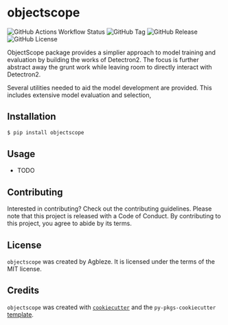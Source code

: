 # objectscope
![GitHub Actions Workflow Status](https://img.shields.io/github/actions/workflow/status/agbleze/objectscope/.github%2Fworkflows%2Fci-cd.yml)
![GitHub Tag](https://img.shields.io/github/v/tag/agbleze/objectscope)
![GitHub Release](https://img.shields.io/github/v/release/agbleze/objectscope)
![GitHub License](https://img.shields.io/github/license/agbleze/objectscope)

ObjectScope package provides a simplier approach to model training and evaluation by building the works of Detectron2. The focus is further abstract away the grunt work while leaving room to directly interact with Detectron2.

Several utilities needed to aid the model development are provided. This includes extensive model evaluation and selection,

## Installation

```bash
$ pip install objectscope
```

## Usage

- TODO

## Contributing

Interested in contributing? Check out the contributing guidelines. Please note that this project is released with a Code of Conduct. By contributing to this project, you agree to abide by its terms.

## License

`objectscope` was created by Agbleze. It is licensed under the terms of the MIT license.

## Credits

`objectscope` was created with [`cookiecutter`](https://cookiecutter.readthedocs.io/en/latest/) and the `py-pkgs-cookiecutter` [template](https://github.com/py-pkgs/py-pkgs-cookiecutter).
